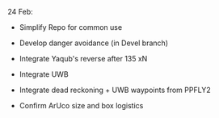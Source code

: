 
24 Feb:

- Simplify Repo for common use

- Develop danger avoidance (in Devel branch)
- Integrate Yaqub's reverse after 135 xN
- Integrate UWB
- Integrate dead reckoning + UWB waypoints from PPFLY2

- Confirm ArUco size and box logistics
